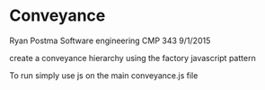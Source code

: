 # Conveyance
Ryan Postma
Software engineering CMP 343
9/1/2015

create a conveyance hierarchy using the factory javascript pattern

To run simply use js on the main conveyance.js file

